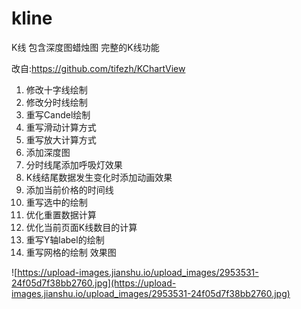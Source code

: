 # kline
K线 包含深度图蜡烛图
完整的K线功能

改自:https://github.com/tifezh/KChartView

1. 修改十字线绘制
2. 修改分时线绘制
3. 重写Candel绘制
4. 重写滑动计算方式
5. 重写放大计算方式
6. 添加深度图
7. 分时线尾添加呼吸灯效果
8. K线结尾数据发生变化时添加动画效果
9. 添加当前价格的时间线
10. 重写选中的绘制
11. 优化重置数据计算
12. 优化当前页面K线数目的计算
13. 重写Y轴label的绘制
14. 重写网格的绘制
效果图

![https://upload-images.jianshu.io/upload_images/2953531-24f05d7f38bb2760.jpg](https://upload-images.jianshu.io/upload_images/2953531-24f05d7f38bb2760.jpg)


